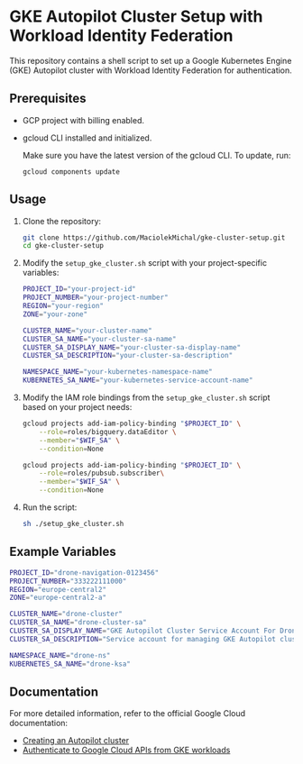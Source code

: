 # GKE Autopilot Cluster Setup with Workload Identity Federation

This repository contains a shell script to set up a Google Kubernetes Engine (GKE) Autopilot cluster with Workload Identity Federation for authentication.

## Prerequisites

- GCP project with billing enabled.
- gcloud CLI installed and initialized.

    Make sure you have the latest version of the gcloud CLI. To update, run:
    
    ```
    gcloud components update
    ```

## Usage

1. Clone the repository:
    ```bash
    git clone https://github.com/MaciolekMichal/gke-cluster-setup.git
    cd gke-cluster-setup
    ```

2. Modify the `setup_gke_cluster.sh` script with your project-specific variables:
    ```bash
    PROJECT_ID="your-project-id"
    PROJECT_NUMBER="your-project-number"
    REGION="your-region"
    ZONE="your-zone"

    CLUSTER_NAME="your-cluster-name"
    CLUSTER_SA_NAME="your-cluster-sa-name"
    CLUSTER_SA_DISPLAY_NAME="your-cluster-sa-display-name"
    CLUSTER_SA_DESCRIPTION="your-cluster-sa-description"

    NAMESPACE_NAME="your-kubernetes-namespace-name"
    KUBERNETES_SA_NAME="your-kubernetes-service-account-name"
    ```

3. Modify the IAM role bindings from the `setup_gke_cluster.sh` script based on your project needs:
    ```bash
    gcloud projects add-iam-policy-binding "$PROJECT_ID" \
        --role=roles/bigquery.dataEditor \
        --member="$WIF_SA" \
        --condition=None

    gcloud projects add-iam-policy-binding "$PROJECT_ID" \
        --role=roles/pubsub.subscriber\
        --member="$WIF_SA" \
        --condition=None
    ```

4. Run the script:
    ```bash
    sh ./setup_gke_cluster.sh
    ```


## Example Variables

```bash
PROJECT_ID="drone-navigation-0123456"
PROJECT_NUMBER="333222111000"
REGION="europe-central2"
ZONE="europe-central2-a"

CLUSTER_NAME="drone-cluster"
CLUSTER_SA_NAME="drone-cluster-sa"
CLUSTER_SA_DISPLAY_NAME="GKE Autopilot Cluster Service Account For Drone Navigation"
CLUSTER_SA_DESCRIPTION="Service account for managing GKE Autopilot cluster, providing necessary permissions for cluster operations regarding drone navigation."

NAMESPACE_NAME="drone-ns"
KUBERNETES_SA_NAME="drone-ksa"
```

## Documentation

For more detailed information, refer to the official Google Cloud documentation:
- [Creating an Autopilot cluster](https://cloud.google.com/kubernetes-engine/docs/how-to/creating-an-autopilot-cluster)
- [Authenticate to Google Cloud APIs from GKE workloads](https://cloud.google.com/kubernetes-engine/docs/how-to/workload-identity)

